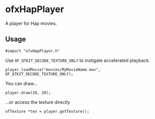 ofxHapPlayer
============

A player for Hap movies.

Usage
-----

    #import "ofxHapPlayer.h"

Use ````OF_QTKIT_DECODE_TEXTURE_ONLY```` to instigate accelerated playback.

    player.loadMovie("movies/MyMovieName.mov", OF_QTKIT_DECODE_TEXTURE_ONLY);

You can draw...

	player.draw(20, 20);

...or access the texture directly

	ofTexture *tex = player.getTexture();
